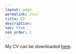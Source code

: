 ```yaml
---
layout: page
permalink: /cv/
title: CV
description:
nav: true
nav_order: 1
---
```


My CV can be downloaded [here](https://nickk124.github.io/assets/pdf/NicholasKonzCV.pdf).

